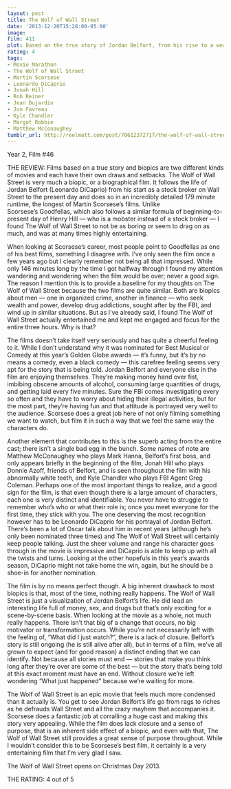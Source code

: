 ```yaml
---
layout: post
title: The Wolf of Wall Street
date: '2013-12-20T15:28:00-05:00'
image: 
film: 411
plot: Based on the true story of Jordan Belfort, from his rise to a wealthy stockbroker living the high life to his fall involving crime, corruption and the federal government.
rating: 4
tags:
- Movie Marathon
- The Wolf of Wall Street
- Martin Scorsese
- Leonardo DiCaprio
- Jonah Hill
- Rob Reiner
- Jean Dujardin
- Jon Favreau
- Kyle Chandler
- Margot Robbie
- Matthew McConaughey
tumblr_url: http://reelmatt.com/post/70612372717/the-wolf-of-wall-street
---
```


Year 2, Film #46

THE REVIEW: Films based on a true story and biopics are two different kinds of movies and each have their own draws and setbacks. The Wolf of Wall Street is very much a biopic, or a biographical film. It follows the life of Jordan Belfort (Leonardo DiCaprio) from his start as a stock broker on Wall Street to the present day and does so in an incredibly detailed 179 minute runtime, the longest of Martin Scorsese’s films. Unlike Scorsese’s Goodfellas, which also follows a similar formula of beginning-to-present day of Henry Hill — who is a mobster instead of a stock broker — I found The Wolf of Wall Street to not be as boring or seem to drag on as much, and was at many times highly entertaining.

When looking at Scorsese’s career, most people point to Goodfellas as one of his best films, something I disagree with. I’ve only seen the film once a few years ago but I clearly remember not being all that impressed. While only 146 minutes long by the time I got halfway through I found my attention wandering and wondering when the film would be over; never a good sign. The reason I mention this is to provide a baseline for my thoughts on The Wolf of Wall Street because the two films are quite similar. Both are biopics about men — one in organized crime, another in finance — who seek wealth and power, develop drug addictions, sought after by the FBI, and wind up in similar situations. But as I’ve already said, I found The Wolf of Wall Street actually entertained me and kept me engaged and focus for the entire three hours. Why is that?

The films doesn’t take itself very seriously and has quite a cheerful feeling to it. While I don’t understand why it was nominated for Best Musical or Comedy at this year’s Golden Globe awards — it’s funny, but it’s by no means a comedy, even a black comedy — this carefree feeling seems very apt for the story that is being told. Jordan Belfort and everyone else in the film are enjoying themselves. They’re making money hand over fist, imbibing obscene amounts of alcohol, consuming large quantities of drugs, and getting laid every five minutes. Sure the FBI comes investigating every so often and they have to worry about hiding their illegal activities, but for the most part, they’re having fun and that attitude is portrayed very well to the audience. Scorsese does a great job here of not only filming something we want to watch, but film it in such a way that we feel the same way the characters do.

Another element that contributes to this is the superb acting from the entire cast; there isn’t a single bad egg in the bunch. Some names of note are Matthew McConaughey who plays Mark Hanna, Belfort’s first boss, and only appears briefly in the beginning of the film, Jonah Hill who plays Donnie Azoff, friends of Belfort, and is seen throughout the film with his abnormally white teeth, and Kyle Chandler who plays FBI Agent Greg Coleman. Perhaps one of the most important things to realize, and a good sign for the film, is that even though there is a large amount of characters, each one is very distinct and identifiable. You never have to struggle to remember who’s who or what their role is; once you meet everyone for the first time, they stick with you. The one deserving the most recognition however has to be Leonardo DiCaprio for his portrayal of Jordan Belfort. There’s been a lot of Oscar talk about him in recent years (although he’s only been nominated three times) and The Wolf of Wall Street will certainly keep people talking. Just the sheer volume and range his character goes through in the movie is impressive and DiCaprio is able to keep up with all the twists and turns. Looking at the other hopefuls in this year’s awards season, DiCaprio might not take home the win, again, but he should be a shoe-in for another nomination.

The film is by no means perfect though. A big inherent drawback to most biopics is that, most of the time, nothing really happens. The Wolf of Wall Street is just a visualization of Jordan Belfort’s life. He did lead an interesting life full of money, sex, and drugs but that’s only exciting for a scene-by-scene basis. When looking at the movie as a whole, not much really happens. There isn’t that big of a change that occurs, no big motivator or transformation occurs. While you’re not necessarily left with the feeling of, “What did I just watch?”, there is a lack of closure. Belfort’s story is still ongoing (he is still alive after all), but in terms of a film, we’ve all grown to expect (and for good reason) a distinct ending that we can identify. Not because all stories must end — stories that make you think long after they’re over are some of the best — but the story that’s being told at this exact moment must have an end. Without closure we’re left wondering “What just happened” because we’re waiting for more.

The Wolf of Wall Street is an epic movie that feels much more condensed than it actually is. You get to see Jordan Belfort’s life go from rags to riches as he defrauds Wall Street and all the crazy mayhem that accompanies it. Scorsese does a fantastic job at corralling a huge cast and making this story very appealing. While the film does lack closure and a sense of purpose, that is an inherent side effect of a biopic, and even with that, The Wolf of Wall Street still provides a great sense of purpose throughout. While I wouldn’t consider this to be Scorsese’s best film, it certainly is a very entertaining film that I’m very glad I saw.

The Wolf of Wall Street opens on Christmas Day 2013.

THE RATING: 4 out of 5 
